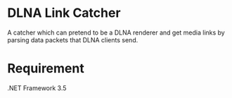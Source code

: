 # DLNA Link Catcher

A catcher which can pretend to be a DLNA renderer and get media links by parsing data packets that DLNA clients send.

# Requirement

.NET Framework 3.5
